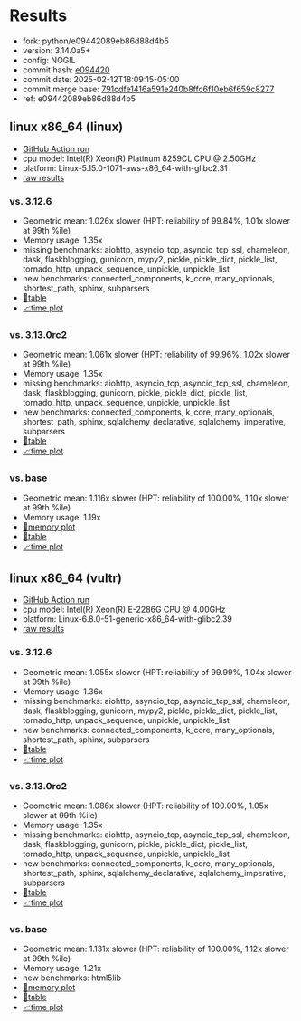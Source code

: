# Results

- fork: python/e09442089eb86d88d4b5
- version: 3.14.0a5+
- config: NOGIL
- commit hash: [e094420](https://github.com/python/cpython/commit/e094420)
- commit date: 2025-02-12T18:09:15-05:00
- commit merge base: [791cdfe1416a591e240b8ffc6f10eb6f659c8277](https://github.com/python/cpython/commit/791cdfe1416a591e240b8ffc6f10eb6f659c8277)
- ref: e09442089eb86d88d4b5

## linux x86_64 (linux)

- [GitHub Action run](https://github.com/facebookexperimental/free-threading-benchmarking/actions/runs/13297620377)
- cpu model: Intel(R) Xeon(R) Platinum 8259CL CPU @ 2.50GHz
- platform: Linux-5.15.0-1071-aws-x86_64-with-glibc2.31
- [raw results](bm-20250212-linux-x86_64-python-e09442089eb86d88d4b5-3.14.0a5%2B-e094420.json)

### vs. 3.12.6

- Geometric mean: 1.026x slower (HPT: reliability of 99.84%, 1.01x slower at 99th %ile)
- Memory usage: 1.35x
- missing benchmarks: aiohttp, asyncio_tcp, asyncio_tcp_ssl, chameleon, dask, flaskblogging, gunicorn, mypy2, pickle, pickle_dict, pickle_list, tornado_http, unpack_sequence, unpickle, unpickle_list
- new benchmarks: connected_components, k_core, many_optionals, shortest_path, sphinx, subparsers
- [📄table](bm-20250212-linux-x86_64-python-e09442089eb86d88d4b5-3.14.0a5%2B-e094420-vs-3.12.6.md)
- [📈time plot](bm-20250212-linux-x86_64-python-e09442089eb86d88d4b5-3.14.0a5%2B-e094420-vs-3.12.6.svg)

### vs. 3.13.0rc2

- Geometric mean: 1.061x slower (HPT: reliability of 99.96%, 1.02x slower at 99th %ile)
- Memory usage: 1.35x
- missing benchmarks: aiohttp, asyncio_tcp, asyncio_tcp_ssl, chameleon, dask, flaskblogging, gunicorn, pickle, pickle_dict, pickle_list, tornado_http, unpack_sequence, unpickle, unpickle_list
- new benchmarks: connected_components, k_core, many_optionals, shortest_path, sphinx, sqlalchemy_declarative, sqlalchemy_imperative, subparsers
- [📄table](bm-20250212-linux-x86_64-python-e09442089eb86d88d4b5-3.14.0a5%2B-e094420-vs-3.13.0rc2.md)
- [📈time plot](bm-20250212-linux-x86_64-python-e09442089eb86d88d4b5-3.14.0a5%2B-e094420-vs-3.13.0rc2.svg)

### vs. base

- Geometric mean: 1.116x slower (HPT: reliability of 100.00%, 1.10x slower at 99th %ile)
- Memory usage: 1.19x
- [🧠memory plot](bm-20250212-linux-x86_64-python-e09442089eb86d88d4b5-3.14.0a5%2B-e094420-vs-base-mem.svg)
- [📄table](bm-20250212-linux-x86_64-python-e09442089eb86d88d4b5-3.14.0a5%2B-e094420-vs-base.md)
- [📈time plot](bm-20250212-linux-x86_64-python-e09442089eb86d88d4b5-3.14.0a5%2B-e094420-vs-base.svg)

## linux x86_64 (vultr)

- [GitHub Action run](https://github.com/facebookexperimental/free-threading-benchmarking/actions/runs/13297620377)
- cpu model: Intel(R) Xeon(R) E-2286G CPU @ 4.00GHz
- platform: Linux-6.8.0-51-generic-x86_64-with-glibc2.39
- [raw results](bm-20250212-vultr-x86_64-python-e09442089eb86d88d4b5-3.14.0a5%2B-e094420.json)

### vs. 3.12.6

- Geometric mean: 1.055x slower (HPT: reliability of 99.99%, 1.04x slower at 99th %ile)
- Memory usage: 1.36x
- missing benchmarks: aiohttp, asyncio_tcp, asyncio_tcp_ssl, chameleon, dask, flaskblogging, gunicorn, mypy2, pickle, pickle_dict, pickle_list, tornado_http, unpack_sequence, unpickle, unpickle_list
- new benchmarks: connected_components, k_core, many_optionals, shortest_path, sphinx, subparsers
- [📄table](bm-20250212-vultr-x86_64-python-e09442089eb86d88d4b5-3.14.0a5%2B-e094420-vs-3.12.6.md)
- [📈time plot](bm-20250212-vultr-x86_64-python-e09442089eb86d88d4b5-3.14.0a5%2B-e094420-vs-3.12.6.svg)

### vs. 3.13.0rc2

- Geometric mean: 1.086x slower (HPT: reliability of 100.00%, 1.05x slower at 99th %ile)
- Memory usage: 1.35x
- missing benchmarks: aiohttp, asyncio_tcp, asyncio_tcp_ssl, chameleon, dask, flaskblogging, gunicorn, pickle, pickle_dict, pickle_list, tornado_http, unpack_sequence, unpickle, unpickle_list
- new benchmarks: connected_components, k_core, many_optionals, shortest_path, sphinx, sqlalchemy_declarative, sqlalchemy_imperative, subparsers
- [📄table](bm-20250212-vultr-x86_64-python-e09442089eb86d88d4b5-3.14.0a5%2B-e094420-vs-3.13.0rc2.md)
- [📈time plot](bm-20250212-vultr-x86_64-python-e09442089eb86d88d4b5-3.14.0a5%2B-e094420-vs-3.13.0rc2.svg)

### vs. base

- Geometric mean: 1.131x slower (HPT: reliability of 100.00%, 1.12x slower at 99th %ile)
- Memory usage: 1.21x
- new benchmarks: html5lib
- [🧠memory plot](bm-20250212-vultr-x86_64-python-e09442089eb86d88d4b5-3.14.0a5%2B-e094420-vs-base-mem.svg)
- [📄table](bm-20250212-vultr-x86_64-python-e09442089eb86d88d4b5-3.14.0a5%2B-e094420-vs-base.md)
- [📈time plot](bm-20250212-vultr-x86_64-python-e09442089eb86d88d4b5-3.14.0a5%2B-e094420-vs-base.svg)

